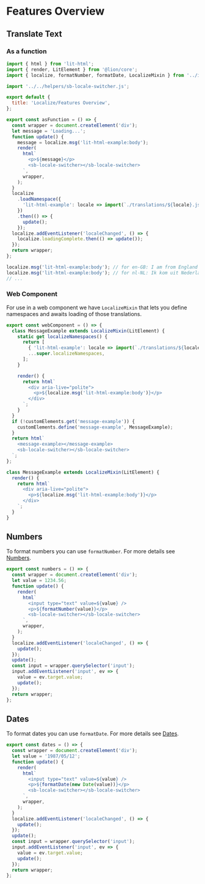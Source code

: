 # Features Overview

## Translate Text

### As a function

```js script
import { html } from 'lit-html';
import { render, LitElement } from '@lion/core';
import { localize, formatNumber, formatDate, LocalizeMixin } from '../index.js';

import '../../helpers/sb-locale-switcher.js';

export default {
  title: 'Localize/Features Overview',
};
```

```js preview-story
export const asFunction = () => {
  const wrapper = document.createElement('div');
  let message = 'Loading...';
  function update() {
    message = localize.msg('lit-html-example:body');
    render(
      html`
        <p>${message}</p>
        <sb-locale-switcher></sb-locale-switcher>
      `,
      wrapper,
    );
  }
  localize
    .loadNamespace({
      'lit-html-example': locale => import(`./translations/${locale}.js`),
    })
    .then(() => {
      update();
    });
  localize.addEventListener('localeChanged', () => {
    localize.loadingComplete.then(() => update());
  });
  return wrapper;
};
```

```js
localize.msg('lit-html-example:body'); // for en-GB: I am from England
localize.msg('lit-html-example:body'); // for nl-NL: Ik kom uit Nederland
// ...
```

### Web Component

For use in a web component we have `LocalizeMixin` that lets you define namespaces and awaits loading of those translations.

```js preview-story
export const webComponent = () => {
  class MessageExample extends LocalizeMixin(LitElement) {
    static get localizeNamespaces() {
      return [
        { 'lit-html-example': locale => import(`./translations/${locale}.js`) },
        ...super.localizeNamespaces,
      ];
    }

    render() {
      return html`
        <div aria-live="polite">
          <p>${localize.msg('lit-html-example:body')}</p>
        </div>
      `;
    }
  }
  if (!customElements.get('message-example')) {
    customElements.define('message-example', MessageExample);
  }
  return html`
    <message-example></message-example>
    <sb-locale-switcher></sb-locale-switcher>
  `;
};
```

```js
class MessageExample extends LocalizeMixin(LitElement) {
  render() {
    return html`
      <div aria-live="polite">
        <p>${localize.msg('lit-html-example:body')}</p>
      </div>
    `;
  }
}
```

## Numbers

To format numbers you can use `formatNumber`. For more details see [Numbers](?path=/docs/localize-system-numbers--formatting).

```js preview-story
export const numbers = () => {
  const wrapper = document.createElement('div');
  let value = 1234.56;
  function update() {
    render(
      html`
        <input type="text" value=${value} />
        <p>${formatNumber(value)}</p>
        <sb-locale-switcher></sb-locale-switcher>
      `,
      wrapper,
    );
  }
  localize.addEventListener('localeChanged', () => {
    update();
  });
  update();
  const input = wrapper.querySelector('input');
  input.addEventListener('input', ev => {
    value = ev.target.value;
    update();
  });
  return wrapper;
};
```

## Dates

To format dates you can use `formatDate`. For more details see [Dates](?path=/docs/localize-system-dates--formatting).

```js preview-story
export const dates = () => {
  const wrapper = document.createElement('div');
  let value = '1987/05/12';
  function update() {
    render(
      html`
        <input type="text" value=${value} />
        <p>${formatDate(new Date(value))}</p>
        <sb-locale-switcher></sb-locale-switcher>
      `,
      wrapper,
    );
  }
  localize.addEventListener('localeChanged', () => {
    update();
  });
  update();
  const input = wrapper.querySelector('input');
  input.addEventListener('input', ev => {
    value = ev.target.value;
    update();
  });
  return wrapper;
};
```

